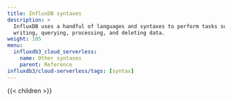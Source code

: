 ```yaml
---
title: InfluxDB syntaxes
description: >
  InfluxDB uses a handful of languages and syntaxes to perform tasks such as
  writing, querying, processing, and deleting data.
weight: 105
menu:
  influxdb3_cloud_serverless:
    name: Other syntaxes
    parent: Reference
influxdb3/cloud-serverless/tags: [syntax]
---
```


{{< children >}}
